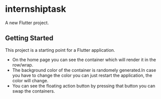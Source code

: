 # internshiptask

A new Flutter project.

## Getting Started

This project is a starting point for a Flutter application.

- On the home page you can see the container which will render it in the row/wrap.
- The background color of the container is randomely generated.In case you have to change the color you can just restart the application, the color will change.
- You can see the floating action button by pressing that button you can  swap the containers.
